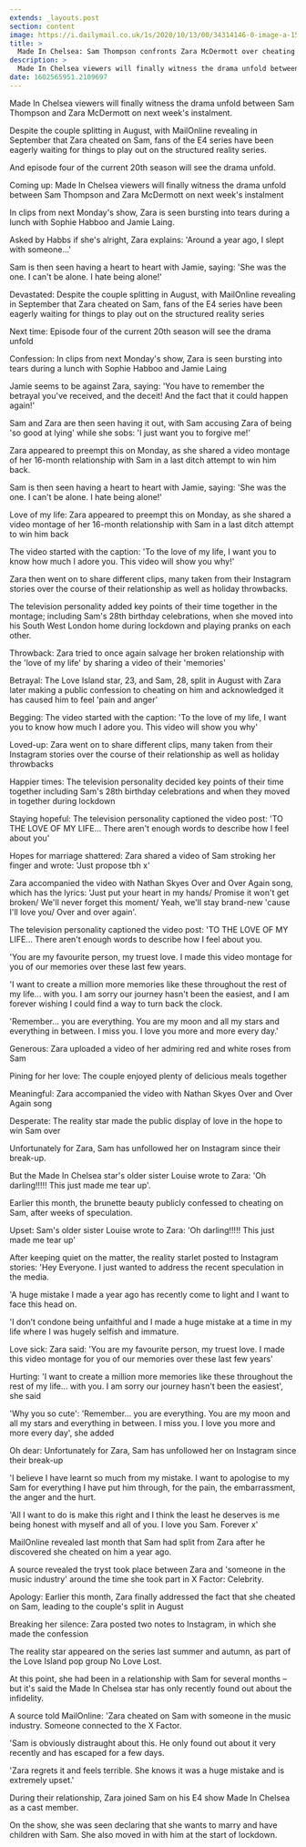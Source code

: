 ```yaml
--- 
extends: _layouts.post 
section: content 
image: https://i.dailymail.co.uk/1s/2020/10/13/00/34314146-0-image-a-151_1602545262696.jpg 
title: > 
  Made In Chelsea: Sam Thompson confronts Zara McDermott over cheating 
description: > 
  Made In Chelsea viewers will finally witness the drama unfold between Sam Thompson and Zara McDermott on next week's instalment.Sam and Zara are then seen having it out, with Sam accusing Zara of being 'so good at lying' while she sobs: 'I just want you to forgive me!'Zara appeared to preempt this on Monday, as she shared a video montage of her 16-month relationship with Sam in a last ditch attempt to win him back.I made this video montage for you of our memories over these last few years.During their relationship, Zara joined Sam on his E4 show Made In Chelsea as a cast member. 
date: 1602565951.2109697 
--- 
```

Made In Chelsea viewers will finally witness the drama unfold between Sam Thompson and Zara McDermott on next week's instalment.

Despite the couple splitting in August, with MailOnline revealing in September that Zara cheated on Sam, fans of the E4 series have been eagerly waiting for things to play out on the structured reality series.

And episode four of the current 20th season will see the drama unfold.

Coming up: Made In Chelsea viewers will finally witness the drama unfold between Sam Thompson and Zara McDermott on next week's instalment

In clips from next Monday's show, Zara is seen bursting into tears during a lunch with Sophie Habboo and Jamie Laing.

Asked by Habbs if she's alright, Zara explains: 'Around a year ago, I slept with someone...'

Sam is then seen having a heart to heart with Jamie, saying: 'She was the one. I can't be alone. I hate being alone!'

Devastated: Despite the couple splitting in August, with MailOnline revealing in September that Zara cheated on Sam, fans of the E4 series have been eagerly waiting for things to play out on the structured reality series

Next time: Episode four of the current 20th season will see the drama unfold

Confession: In clips from next Monday's show, Zara is seen bursting into tears during a lunch with Sophie Habboo and Jamie Laing

Jamie seems to be against Zara, saying: 'You have to remember the betrayal you've received, and the deceit! And the fact that it could happen again!'

Sam and Zara are then seen having it out, with Sam accusing Zara of being 'so good at lying' while she sobs: 'I just want you to forgive me!'

Zara appeared to preempt this on Monday, as she shared a video montage of her 16-month relationship with Sam in a last ditch attempt to win him back.

Sam is then seen having a heart to heart with Jamie, saying: 'She was the one. I can't be alone. I hate being alone!'

Love of my life: Zara appeared to preempt this on Monday, as she shared a video montage of her 16-month relationship with Sam in a last ditch attempt to win him back

The video started with the caption: 'To the love of my life, I want you to know how much I adore you. This video will show you why!'

Zara then went on to share different clips, many taken from their Instagram stories over the course of their relationship as well as holiday throwbacks.

The television personality added key points of their time together in the montage; including Sam's 28th birthday celebrations, when she moved into his South West London home during lockdown and playing pranks on each other.

Throwback: Zara tried to once again salvage her broken relationship with the 'love of my life' by sharing a video of their 'memories'

Betrayal: The Love Island star, 23, and Sam, 28, split in August with Zara later making a public confession to cheating on him and acknowledged it has caused him to feel 'pain and anger'

Begging: The video started with the caption: 'To the love of my life, I want you to know how much I adore you. This video will show you why'

Loved-up: Zara went on to share different clips, many taken from their Instagram stories over the course of their relationship as well as holiday throwbacks

Happier times: The television personality decided key points of their time together including Sam's 28th birthday celebrations and when they moved in together during lockdown

Staying hopeful: The television personality captioned the video post: 'TO THE LOVE OF MY LIFE... There aren't enough words to describe how I feel about you'

Hopes for marriage shattered: Zara shared a video of Sam stroking her finger and wrote: 'Just propose tbh x'

Zara accompanied the video with Nathan Skyes Over and Over Again song, which has the lyrics: 'Just put your heart in my hands/ Promise it won't get broken/ We'll never forget this moment/ Yeah, we'll stay brand-new 'cause I'll love you/ Over and over again'.

The television personality captioned the video post: 'TO THE LOVE OF MY LIFE... There aren't enough words to describe how I feel about you.

'You are my favourite person, my truest love. I made this video montage for you of our memories over these last few years.

'I want to create a million more memories like these throughout the rest of my life... with you. I am sorry our journey hasn't been the easiest, and I am forever wishing I could find a way to turn back the clock.

'Remember... you are everything. You are my moon and all my stars and everything in between. I miss you. I love you more and more every day.'

Generous: Zara uploaded a video of her admiring red and white roses from Sam

Pining for her love: The couple enjoyed plenty of delicious meals together

Meaningful: Zara accompanied the video with Nathan Skyes Over and Over Again song

Desperate: The reality star made the public display of love in the hope to win Sam over

Unfortunately for Zara, Sam has unfollowed her on Instagram since their break-up.

But the Made In Chelsea star's older sister Louise wrote to Zara: 'Oh darling!!!!! This just made me tear up'.

Earlier this month, the brunette beauty publicly confessed to cheating on Sam, after weeks of speculation.

Upset: Sam's older sister Louise wrote to Zara: 'Oh darling!!!!! This just made me tear up'

After keeping quiet on the matter, the reality starlet posted to Instagram stories: 'Hey Everyone. I just wanted to address the recent speculation in the media.

'A huge mistake I made a year ago has recently come to light and I want to face this head on.

'I don’t condone being unfaithful and I made a huge mistake at a time in my life where I was hugely selfish and immature.

Love sick: Zara said: 'You are my favourite person, my truest love. I made this video montage for you of our memories over these last few years'

Hurting: 'I want to create a million more memories like these throughout the rest of my life... with you. I am sorry our journey hasn't been the easiest', she said

'Why you so cute': 'Remember... you are everything. You are my moon and all my stars and everything in between. I miss you. I love you more and more every day', she added

Oh dear: Unfortunately for Zara, Sam has unfollowed her on Instagram since their break-up

'I believe I have learnt so much from my mistake. I want to apologise to my Sam for everything I have put him through, for the pain, the embarrassment, the anger and the hurt.

'All I want to do is make this right and I think the least he deserves is me being honest with myself and all of you. I love you Sam. Forever x'

MailOnline revealed last month that Sam had split from Zara after he discovered she cheated on him a year ago.

A source revealed the tryst took place between Zara and 'someone in the music industry' around the time she took part in X Factor: Celebrity.

Apology: Earlier this month, Zara finally addressed the fact that she cheated on Sam, leading to the couple's split in August

Breaking her silence: Zara posted two notes to Instagram, in which she made the confession

The reality star appeared on the series last summer and autumn, as part of the Love Island pop group No Love Lost.

At this point, she had been in a relationship with Sam for several months – but it's said the Made In Chelsea star has only recently found out about the infidelity.

A source told MailOnline: 'Zara cheated on Sam with someone in the music industry. Someone connected to the X Factor.

'Sam is obviously distraught about this. He only found out about it very recently and has escaped for a few days.

'Zara regrets it and feels terrible. She knows it was a huge mistake and is extremely upset.'

During their relationship, Zara joined Sam on his E4 show Made In Chelsea as a cast member.

On the show, she was seen declaring that she wants to marry and have children with Sam. She also moved in with him at the start of lockdown.